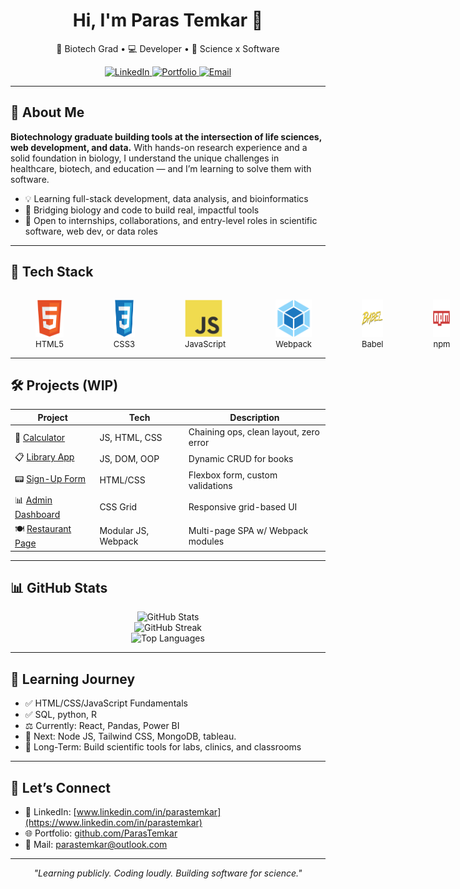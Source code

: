 <h1 align="center">Hi, I'm Paras Temkar 👋</h1>
<p align="center">
🧬 Biotech Grad • 💻 Developer • 🔬 Science x Software
</p>

<p align="center">
  <a href="https://www.linkedin.com/in/parastemkar">
    <img alt="LinkedIn" src="https://img.shields.io/badge/LinkedIn-blue?style=for-the-badge&logo=linkedin&logoColor=white">
  </a>
  <a href="https://github.com/ParasTemkar">
    <img alt="Portfolio" src="https://img.shields.io/badge/Portfolio-000?style=for-the-badge&logo=githubpages&logoColor=white">
  </a>
  <a href="mailto:parastemkar@outlook.com">
    <img alt="Email" src="https://img.shields.io/badge/Email-D14836?style=for-the-badge&logo=gmail&logoColor=white">
  </a>
</p>

---

## 🚀 About Me

**Biotechnology graduate building tools at the intersection of life sciences, web development, and data.**
With hands-on research experience and a solid foundation in biology, I understand the unique challenges in healthcare, biotech, and education — and I’m learning to solve them with software.

* 💡 Learning full-stack development, data analysis, and bioinformatics
* 🧠 Bridging biology and code to build real, impactful tools
* 🤝 Open to internships, collaborations, and entry-level roles in scientific software, web dev, or data roles

---

## 🔧 Tech Stack

<div style="display:flex">
  <figure style="margin-bottom: 0;">
    <img src="https://raw.githubusercontent.com/devicons/devicon/master/icons/html5/html5-original.svg" alt="HTML5" width="60" height="60" />
    <figcaption style="text-align: center; font-size: small;">HTML5</figcaption>
  </figure>
  <figure style="margin-bottom: 0;">
    <img src="https://raw.githubusercontent.com/devicons/devicon/master/icons/css3/css3-original.svg" alt="CSS3" width="60" height="60" />
    <figcaption style="text-align: center; font-size: small;">CSS3</figcaption>
  </figure>
  <figure style="margin-bottom: 0;">
    <img src="https://raw.githubusercontent.com/devicons/devicon/master/icons/javascript/javascript-original.svg" alt="JavaScript" width="60" height="60" />
    <figcaption style="text-align: center; font-size: small;">JavaScript</figcaption>
  </figure>
  <figure style="margin-bottom: 0;">
    <img src="https://raw.githubusercontent.com/devicons/devicon/master/icons/webpack/webpack-original.svg" alt="Webpack" width="60" height="60" />
    <figcaption style="text-align: center; font-size: small;">Webpack</figcaption>
  </figure>
  <figure style="margin-bottom: 0;">
    <img src="https://raw.githubusercontent.com/devicons/devicon/master/icons/babel/babel-original.svg" alt="Babel" width="60" height="60" />
    <figcaption style="text-align: center; font-size: small;">Babel</figcaption>
  </figure>
  <figure style="margin-bottom: 0;">
    <img src="https://raw.githubusercontent.com/devicons/devicon/master/icons/npm/npm-original-wordmark.svg" alt="npm" width="60" height="60" />
    <figcaption style="text-align: center; font-size: small;">npm</figcaption>
  </figure>
  <figure style="margin-bottom: 0;">
    <img src="https://raw.githubusercontent.com/devicons/devicon/master/icons/mysql/mysql-original-wordmark.svg" alt="mysql" width="60" height="60" />
    <figcaption style="text-align: center; font-size: small;">MySQL</figcaption>
  </figure>
  <figure style="margin-bottom: 0;">
    <img src="https://raw.githubusercontent.com/devicons/devicon/master/icons/python/python-original.svg" alt="Python" width="60" height="60" />
    <figcaption style="text-align: center; font-size: small;">Python</figcaption>
  </figure>
  <figure style="margin-bottom: 0;">
    <img src="https://raw.githubusercontent.com/devicons/devicon/master/icons/r/r-original.svg" alt="R" width="60" height="60" />
    <figcaption style="text-align: center; font-size: small;">R</figcaption>
  </figure>
  <figure style="margin-bottom: 0;">
    <img src="https://raw.githubusercontent.com/devicons/devicon/master/icons/git/git-original.svg" alt="Git" width="60" height="60" />
    <figcaption style="text-align: center; font-size: small;">Git</figcaption>
  </figure>
  <figure style="margin-bottom: 0;">
  <img src="https://raw.githubusercontent.com/devicons/devicon/master/icons/github/github-original.svg"
       alt="GitHub"
       width="60"
       height="60"
       style="filter: drop-shadow(0 0 0 #ffffff);">
  <figcaption style="text-align: center; font-size: small;">GitHub</figcaption>
</figure>
</div>

---

## 🛠️ Projects (WIP)

| Project                                                        | Tech                | Description                            |
| -------------------------------------------------------------- | ------------------- | -------------------------------------- |
| 🔢 [Calculator](https://yourgithub.github.io/calculator)       | JS, HTML, CSS       | Chaining ops, clean layout, zero error |
| 📋 [Library App](https://yourgithub.github.io/library)         | JS, DOM, OOP        | Dynamic CRUD for books                 |
| 📟 [Sign-Up Form](https://yourgithub.github.io/signup-form)    | HTML/CSS            | Flexbox form, custom validations       |
| 📊 [Admin Dashboard](https://yourgithub.github.io/dashboard)   | CSS Grid            | Responsive grid-based UI               |
| 🍽️ [Restaurant Page](https://yourgithub.github.io/restaurant) | Modular JS, Webpack | Multi-page SPA w/ Webpack modules      |

---

## 📊 GitHub Stats

<p align="center">
  <img src="https://github-readme-stats.vercel.app/api?username=ParasTemkar&show_icons=true&theme=radical" alt="GitHub Stats" />
  <br />
  <img src="https://github-readme-streak-stats.herokuapp.com?user=ParasTemkar&theme=radical" alt="GitHub Streak" />
  <br />
  <img src="https://github-readme-stats.vercel.app/api/top-langs/?username=ParasTemkar&layout=compact&theme=radical" alt="Top Languages" />
</p>

---

## 🧠 Learning Journey

* ✅ HTML/CSS/JavaScript Fundamentals
* ✅ SQL, python, R
* ⚖️ Currently: React, Pandas, Power BI
* 🔢 Next: Node JS, Tailwind CSS, MongoDB, tableau.
* 🌟 Long-Term: Build scientific tools for labs, clinics, and classrooms

---

## 🤝 Let’s Connect

* 💼 LinkedIn: [www.linkedin.com/in/parastemkar](https://www.linkedin.com/in/parastemkar)
* 🌐 Portfolio: [github.com/ParasTemkar](https://github.com/ParasTemkar)
* 📨 Mail: parastemkar@outlook.com

---

<p align="center">
  <i>"Learning publicly. Coding loudly. Building software for science."</i>
</p>
